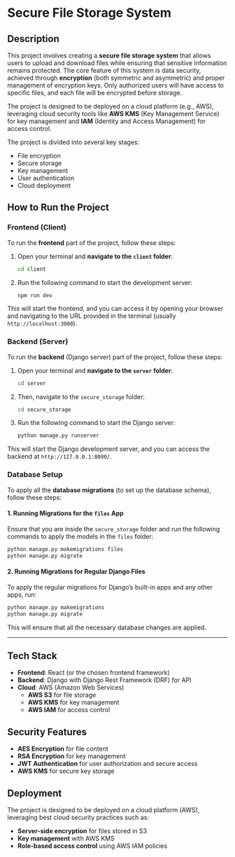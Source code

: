 
# Secure File Storage System

## Description

This project involves creating a **secure file storage system** that allows users to upload and download files while ensuring that sensitive information remains protected. The core feature of this system is data security, achieved through **encryption** (both symmetric and asymmetric) and proper management of encryption keys. Only authorized users will have access to specific files, and each file will be encrypted before storage. 

The project is designed to be deployed on a cloud platform (e.g., AWS), leveraging cloud security tools like **AWS KMS** (Key Management Service) for key management and **IAM** (Identity and Access Management) for access control. 

The project is divided into several key stages:
- File encryption
- Secure storage
- Key management
- User authentication
- Cloud deployment

## How to Run the Project

### Frontend (Client)
To run the **frontend** part of the project, follow these steps:

1. Open your terminal and **navigate to the `client` folder**:
   ```bash
   cd client
   ```

2. Run the following command to start the development server:
   ```bash
   npm run dev
   ```

This will start the frontend, and you can access it by opening your browser and navigating to the URL provided in the terminal (usually `http://localhost:3000`).

### Backend (Server)
To run the **backend** (Django server) part of the project, follow these steps:

1. Open your terminal and **navigate to the `server` folder**:
   ```bash
   cd server
   ```

2. Then, navigate to the `secure_storage` folder:
   ```bash
   cd secure_storage
   ```

3. Run the following command to start the Django server:
   ```bash
   python manage.py runserver
   ```

This will start the Django development server, and you can access the backend at `http://127.0.0.1:8000/`.

### Database Setup

To apply all the **database migrations** (to set up the database schema), follow these steps:

#### 1. Running Migrations for the `files` App
Ensure that you are inside the `secure_storage` folder and run the following commands to apply the models in the `files` folder:

```bash
python manage.py makemigrations files
python manage.py migrate
```

#### 2. Running Migrations for Regular Django Files
To apply the regular migrations for Django’s built-in apps and any other apps, run:

```bash
python manage.py makemigrations
python manage.py migrate
```

This will ensure that all the necessary database changes are applied.

---

## Tech Stack

- **Frontend**: React (or the chosen frontend framework)
- **Backend**: Django with Django Rest Framework (DRF) for API
- **Cloud**: AWS (Amazon Web Services)
  - **AWS S3** for file storage
  - **AWS KMS** for key management
  - **AWS IAM** for access control

## Security Features

- **AES Encryption** for file content
- **RSA Encryption** for key management
- **JWT Authentication** for user authorization and secure access
- **AWS KMS** for secure key storage

## Deployment

The project is designed to be deployed on a cloud platform (AWS), leveraging best cloud security practices such as:
- **Server-side encryption** for files stored in S3
- **Key management** with AWS KMS
- **Role-based access control** using AWS IAM policies

